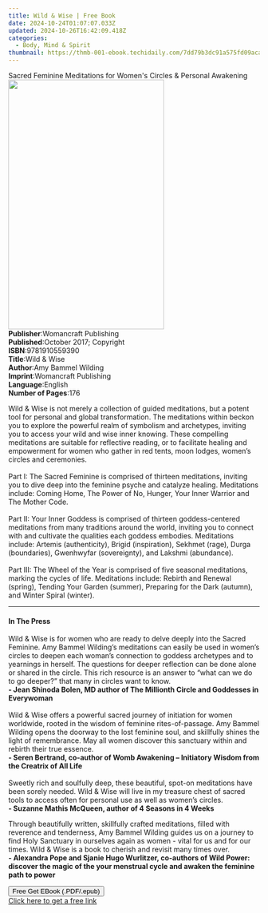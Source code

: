 ```yaml
---
title: Wild & Wise | Free Book
date: 2024-10-24T01:07:07.033Z
updated: 2024-10-26T16:42:09.418Z
categories:
  - Body, Mind & Spirit
thumbnail: https://thmb-001-ebook.techidaily.com/7dd79b3dc91a575fd09aca88ff07218cd10a05f84ed0604a49cb69d88e58067c.jpg
---
```

<main id="book-container">
  <div class="flex flex-col">
    <div class="book-brief flex-1 py-6 px-4 sm:p-6 md:py-10 md:px-8">
      <!-- brief-->
      <div class="book-brief-main">
        Sacred Feminine Meditations for Women's Circles & Personal Awakening
      </div>
    </div>
    <div
      class="book-meta-info flex-1 grid gap-4 col-start-1 col-end-3 row-start-1 sm:mb-6 sm:grid-cols-4 lg:gap-6 lg:col-start-2 lg:row-end-6 lg:row-span-6 lg:mb-0"
    >
      <div
        class="book-meta-info-left place-content-center mt-4 p-4 text-sm leading-6 col-start-2 col-span-2 dark:text-slate-400"
      >
        <img
          class="w-full h-500 object-cover rounded-lg sm:h-255 sm:col-span-2 lg:col-span-full"
          src="https://img-001-ebook.techidaily.com/9a440438a2c17d279298a580e1586521ac237b368aac36479fb847b79a476c4d.jpg"
          alt=""
          width="312"
          height="500"
        />
      </div>
      <div
        class="book-meta-info-right mt-2 col-start-1 row-start-2 col-span-3 self-center"
      >
        <!-- meta data  -->
        <div class="flex flex-col px-4 md:px-8">
          <div class="flex-1">
            <strong>Publisher</strong>:<span class="px-2"
              >Womancraft Publishing</span
            >
          </div>
          <div class="flex-1">
            <strong>Published</strong>:<span class="px-2"
              >October 2017; Copyright</span
            >
          </div>
          <div class="flex-1">
            <strong>ISBN</strong>:<span class="px-2">9781910559390</span>
          </div>
          <div class="flex-1">
            <strong>Title</strong>:<span class="px-2">Wild &amp; Wise</span>
          </div>
          <div class="flex-1">
            <strong>Author</strong>:<span class="px-2">Amy Bammel Wilding</span>
          </div>
          <div class="flex-1">
            <strong>Imprint</strong>:<span class="px-2"
              >Womancraft Publishing</span
            >
          </div>
          <div class="flex-1">
            <strong>Language</strong>:<span class="px-2">English</span>
          </div>
          <div class="flex-1">
            <strong>Number of Pages</strong>:<span class="px-2">176</span>
          </div>
        </div>
      </div>
    </div>
    <div class="book-description flex-1 py-6 px-4 sm:p-6 md:py-10 md:px-8">
      <div class="book-description-main">
        <div accordion-content="" id="description">
          <p>
            Wild &amp; Wise is not merely a collection of guided meditations,
            but a potent tool for personal and global transformation. The
            meditations within beckon you to explore the powerful realm of
            symbolism and archetypes, inviting you to access your wild and wise
            inner knowing. These compelling meditations are suitable for
            reflective reading, or to facilitate healing and empowerment for
            women who gather in red tents, moon lodges, women’s circles and
            ceremonies.<br /><br />Part I: The Sacred Feminine is comprised of
            thirteen meditations, inviting you to dive deep into the feminine
            psyche and catalyze healing. Meditations include: Coming Home, The
            Power of No, Hunger, Your Inner Warrior and The Mother Code.<br /><br />Part
            II: Your Inner Goddess is comprised of thirteen goddess-centered
            meditations from many traditions around the world, inviting you to
            connect with and cultivate the qualities each goddess embodies.
            Meditations include: Artemis (authenticity), Brigid (inspiration),
            Sekhmet (rage), Durga (boundaries), Gwenhwyfar (sovereignty), and
            Lakshmi (abundance).<br /><br />Part III: The Wheel of the Year is
            comprised of five seasonal meditations, marking the cycles of life.
            Meditations include: Rebirth and Renewal (spring), Tending Your
            Garden (summer), Preparing for the Dark (autumn), and Winter Spiral
            (winter).
          </p>
        </div>
        <div class="accordion-fader"></div>
      </div>
    </div>
    <div class="book-excerpts flex-1 py-6 px-4 sm:p-6 md:py-10 md:px-8">
      <!-- excerpts-->
      <div class="book-excerpts-main">
        <hr />
        <h4 class="placeholder placeholder-heading">
          <span>In The Press</span>
        </h4>
        <p></p>
        <p>
          Wild &amp; Wise is for women who are ready to delve deeply into the
          Sacred Feminine. Amy Bammel Wilding’s meditations can easily be used
          in women’s circles to deepen each woman’s connection to goddess
          archetypes and to yearnings in herself. The questions for deeper
          reflection can be done alone or shared in the circle. This rich
          resource is an answer to “what can we do to go deeper?” that many in
          circles want to know.<br /><strong
            >- Jean Shinoda Bolen, MD author of The Millionth Circle and
            Goddesses in Everywoman</strong
          ><br /><br />Wild &amp; Wise offers a powerful sacred journey of
          initiation for women worldwide, rooted in the wisdom of feminine
          rites-of-passage. Amy Bammel Wilding opens the doorway to the lost
          feminine soul, and skillfully shines the light of remembrance. May all
          women discover this sanctuary within and rebirth their true
          essence.<br /><strong>- Seren Bertrand, co-author of</strong
          ><strong>
            Womb Awakening – Initiatory Wisdom from the Creatrix of All
            Life</strong
          ><br /><br />Sweetly rich and soulfully deep, these beautiful, spot-on
          meditations have been sorely needed. Wild &amp; Wise will live in my
          treasure chest of sacred tools to access often for personal use as
          well as women’s circles.<br /><strong
            >- Suzanne Mathis McQueen, author of </strong
          ><strong>4 Seasons in 4 Weeks</strong>
        </p>
        <p>
          Through beautifully written, skillfully crafted meditations, filled
          with reverence and tenderness, Amy Bammel Wilding guides us on a
          journey to find Holy Sanctuary in ourselves again as women - vital for
          us and for our times. Wild &amp; Wise is a book to cherish and revisit
          many times over.<br /><strong>- </strong
          ><strong
            >Alexandra Pope and Sjanie Hugo Wurlitzer, co-authors of Wild Power:
            discover the magic of the your menstrual cycle and awaken the
            feminine path to power</strong
          >
        </p>
        <p></p>
      </div>
    </div>
    <div
      class="book-about-author flex-1 py-6 px-4 sm:p-6 md:py-10 md:px-8"
    ></div>
    <div class="book-free-get flex-1 py-6 px-4 sm:p-6 md:py-10 md:px-8">
      <button
        id="btn-free-get"
        class="bg-blue-500 hover:bg-blue-700 text-white font-bold py-2 px-4 rounded"
      >
        Free Get EBook (.PDF/.epub)
      </button>
      <div id="countdown-display" class="px-2 text-lg mt-2"></div>
      <a
        id="free-link"
        class="hidden bg-blue-500 hover:bg-blue-700 text-white font-bold py-2 px-4 rounded"
        href="https://www.ebooks.com/en-us/book/209853888/wild-wise/amy-bammel-wilding/"
        target="_blank"
        >Click here to get a free link</a
      >
    </div>
    <script>
      let countdownTime = 0;
      let countdownInterval = null;
      document
        .getElementById('btn-free-get')
        .addEventListener('click', startCountdown);
      function startCountdown() {
        countdownTime = new Date().getTime() + 60000 * 3;
        countdownInterval = setInterval(updateCountdown, 1000);
        document.getElementById('btn-free-get').disabled = true;
        document
          .getElementById('btn-free-get')
          .classList.add('bg-gray-500', 'cursor-not-allowed');
      }
      function updateCountdown() {
        let currentTime = new Date().getTime();
        let timeLeft = countdownTime - currentTime;
        let secondsLeft = Math.floor(timeLeft / 1000);
        document.getElementById('countdown-display').innerHTML =
          `Remaining time: ${secondsLeft} seconds.`;
        if (secondsLeft <= 0) {
          clearInterval(countdownInterval);
          document.getElementById('btn-free-get').classList.add('hidden');
          document.getElementById('free-link').classList.remove('hidden');
          document.getElementById('countdown-display').innerHTML = '';
        }
      }
    </script>
  </div>
</main>

<ins class="adsbygoogle"
      style="display:block"
      data-ad-client="ca-pub-7571918770474297"
      data-ad-slot="8358498916"
      data-ad-format="auto"
      data-full-width-responsive="true"></ins>
    